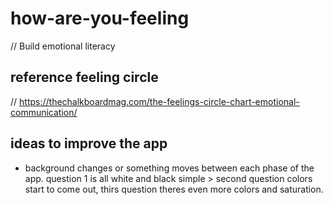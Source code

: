 # how-are-you-feeling

// Build emotional literacy

## reference feeling circle

// https://thechalkboardmag.com/the-feelings-circle-chart-emotional-communication/

## ideas to improve the app

- background changes or something moves between each phase of the app. question 1 is all white and black simple > second question colors start to come out, thirs question theres even more colors and saturation.
